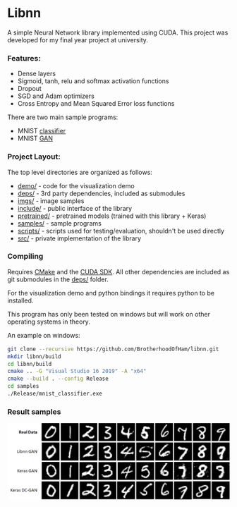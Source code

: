 # Libnn

A simple Neural Network library implemented using CUDA. This project was developed for my final year project at university.

### Features:
* Dense layers
* Sigmoid, tanh, relu and softmax activation functions
* Dropout
* SGD and Adam optimizers
* Cross Entropy and Mean Squared Error loss functions

There are two main sample programs:
* MNIST [classifier](samples/mnist_classifier.cpp)
* MNIST [GAN](samples/mnist_gan.cpp)

### Project Layout:
The top level directories are organized as follows:
* [demo/](/demo/) - code for the visualization demo
* [deps/](/deps/) - 3rd party dependencies, included as submodules
* [imgs/](/imgs/) - image samples
* [include/](/include/nn/) - public interface of the library
* [pretrained/](/pretrained/) - pretrained models (trained with this library + Keras)
* [samples/](/samples/) - sample programs
* [scripts/](/scripts/) - scripts used for testing/evaluation, shouldn't be used directly
* [src/](/src/) - private implementation of the library

### Compiling

Requires [CMake](https://cmake.org/) and the [CUDA SDK](https://developer.nvidia.com/cuda-downloads). 
All other dependencies are included as git submodules in the [deps/](deps/) folder.

For the visualization demo and python bindings it requires python to be installed.

This program has only been tested on windows but will work on other operating systems in theory.

An example on windows:

```bash
git clone --recursive https://github.com/BrotherhoodOfHam/libnn.git
mkdir libnn/build
cd libnn/build
cmake .. -G "Visual Studio 16 2019" -A "x64"
cmake --build . --config Release
cd samples
./Release/mnist_classifier.exe
```

### Result samples

![alt](/imgs/gan_chart.png)
